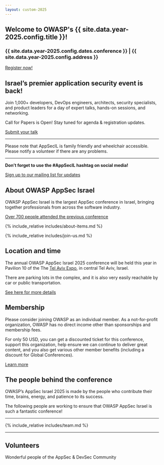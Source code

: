 ```yaml
---
layout: custom-2025
---
```


<section class="page-section page-section_name_promo">
  <div class="page-section__inner" markdown="1">

# Welcome to OWASP's {{ site.data.year-2025.config.title }}!

### {{ site.data.year-2025.config.dates.conference }} | {{ site.data.year-2025.config.address }}

<a href="https://appsecil2025.forms-wizard.biz/" class="button button_type_main">Register now!</a>

  </div>
</section>

<section class="page-section">
  <div class="page-section__inner">
  <div class="text text_type_narrow" markdown="1">

## Israel’s premier application security event is back!

Join 1,000+ developers, DevOps engineers, architects, security specialists, and product leaders for a day of expert talks, hands-on sessions, and networking.

Call for Papers is Open! Stay tuned for agenda & registration updates.

<a href="./CFP" class="button button_type_main">Submit your talk</a>

---

Please note that AppSecIL is family friendly and wheelchair accessible. Please notify a volunteer if there are any problems.

---

**Don’t forget to use the #AppSecIL hashtag on social media!**

<a href="https://groups.google.com/u/1/a/owasp.org/g/israel-chapter" class="button button_type_inverse button_with-arrow" target="_blank">Sign up to our mailing list for updates</a>
  
  </div>
  </div>
</section>

<section class="page-section page-section_inverse page-section_name_about" id="about">
  <div class="page-section__inner">
  <div class="text text_type_narrow" markdown="1">

## About OWASP AppSec Israel

OWASP AppSec Israel is the largest AppSec conference in Israel, bringing together professionals from across the software industry.

[Over 700 people attended the previous conference](https://appsecil.org/2023/)

  </div>

{% include_relative includes/about-items.md %}

{% include_relative includes/join-us.md %}

  </div>
</section>

<section class="page-section">
<div class="page-section__inner">
<div class="text text_type_narrow" markdown="1">

## Location and time

The annual OWASP AppSec Israel 2025 conference will be held this year in Pavilion 10 of the The <a href="https://expotelaviv.co.il/en/" target="_blank">Tel Aviv Expo</a>, in central Tel Aviv, Israel.

There are parking lots in the complex, and it is also very easily reachable by car or public transportation.

<a href="https://expotelaviv.co.il/en/visitors/#instructions__tabs" class="button button_type_inverse" target="_blank">See here for more details</a>

</div>
</div>
</section>

<section class="page-section page-section_pale">
<div class="page-section__inner">
<div class="text text_type_narrow" markdown="1">

## Membership

Please consider joining OWASP as an individual member. As a not-for-profit organization, OWASP has no direct income other than sponsorships and membership fees.

For only 50 USD, you can get a discounted ticket for this conference, support this organization, help ensure we can continue to deliver great content, and you also get various other member benefits (including a discount for Global Conferences).

<a href="https://owasp.org/join" class="button button_type_inverse" target="_blank">Learn more</a>

</div>
</div>
</section>

<section class="page-section" id="team">
<div class="page-section__inner">
<div class="text text_type_narrow" markdown="1">

## The people behind the conference

OWASP’s AppSec Israel 2025 is made by the people who contribute their time, brains, energy, and patience to its success.

The following people are working to ensure that OWASP AppSec Israel is such a fantastic conference!

---

</div>

{% include_relative includes/team.md %}

<div class="text text_type_narrow" markdown="1">

---

## Volunteers

Wonderful people of the AppSec & DevSec Community

</div>

</div>
</section>